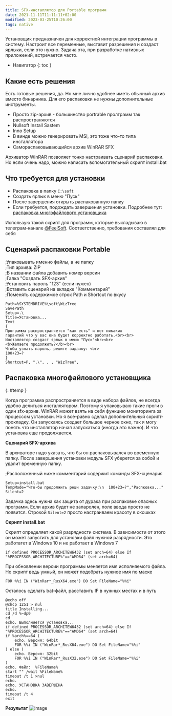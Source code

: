 ```yaml
---
title: SFX-инсталлятор для Portable программ
date: 2021-11-11T11:11:11+02:00
modified: 2023-03-25T10:26:00
tags: native
---
```


Установщик предназначен для корректной интеграции программы в систему. Настроит все переменные, выставит разрешения и создаст ярлыки, если это нужно. Задача эта, при разработке нативных приложений, встречается часто. 

- Навигатор
{: toc }


## Какие есть решения
Есть готовые решения, да. Но мне лично удобнее иметь обычный архив вместо бинарника. Для его распаковки не нужны дополнительные инструменты.


- Просто zip-архив - большинство portrable пролграмм так распространяются
- Nullsoft Install Sastem
- Inno Setup
- В винде можно генерировать MSI, это тоже что-то типа инсталлятора
- Самораспаковывающийся архив WinRAR SFX

Архиватор WinRAR позволяет тонко настраивать сценарий распаковки. Но если очень надо, можно написать вспомогательный скрипт install.bat


## Что требуется для установки

- Распаковка в папку `C:\soft`
- Создать ярлык в меню "Пуск"
- После завершения открыть распакованную папку
- Если требуется, подождать завершения установки. Подробнее тут: [распаковка многофайлового установщика](#temp)

Использую такой скрипт для программ, которые выкладываю в телеграм-канале [@FeelSoft](https://t.me/feelsoft). Соответственно, требования составлял для себя

## Сценарий распаковки Portable

;Упаковывать именно файлы, а не папку  
;Тип архива: ZIP  
;В названии файла добавить номер версии  
;Галка "Создать SFX-архив"  
;Установить пароль "123" (если нужен)  
;Вставить сценарий на вкладке "Комментарий"  
;Поменять содержимое строк Path и Shortcut по вкусу  

	Path=%SYSTEMDRIVE%\soft\WizTree
	SavePath
	Setup=.\
	Title=Установка...
	Text
	{
	Программа распространяется "как есть" и нет никаких
	гарантий что у вас она будет корректно работать.<br><br>
	Инсталлятор создаст ярлык в меню "Пуск"<br><br>
	<b>Желаете продолжить?</b><br>
	Чтобы узнать пароль, решите задачку: <br>
	100+23=?
	}
	Shortcut=P, ".\", , , "WizTree", 



## Распаковка многофайлового установщика
{: #temp }

Когда программа распространяется в виде набора файлов, не всегда удобно делиться инсталлятором. Поэтому я упаковываю такие проги в один sfx-архив. WinRAR может взять на себя функцию мониторинга за процессом установки. Но я все-равно сделал дополнительный скрипт-прокладку. Он запускаясь создает большое черное окно, так я могу понять что инсталлятор начал запускаться (иногда это важно). И что установка еще продолжается. 

**Сценарий SFX-архива**  

В архиваторе надо указать, что бы он распаковывался во временную папку. После завершения установки модуль SFX уберется за собой и удалит временную папку.

;Расположенный ниже комментарий содержит команды SFX-сценария

	Setup=install.bat
	TempMode="Что-бы продолжить реши задачку:\n  100+23=?","Распковка..."
	Silent=2

Задачка здесь нужна как защита от дурака при распаковке опасных программ. Если архив будет не запаролен, поле ввода просто не появится. Строкой `Silent=2` просто настраиваем красоту в окошках


**Скрипт install.bat**

Скрипт определяет какой разрядности система. В зависимости от этого он может запустить для установки файл нужной разрядности. Это работатет в Windows 10 и не работает в Windows 7

``` batch
if defined PROCESSOR_ARCHITEW6432 (set arch=64) else If "%PROCESSOR_ARCHITECTURE%"=="AMD64" (set arch=64)
```

При обновлении версии программы меняется имя исполняемого файла. Но скрипт ведь умный, он может подобрать нужное имя по маске

	FOR %%i IN ("WinRar*_RusX64.exe") DO Set FileName="%%i"

Осталось сделать bat-файл, расставить IF в нужных местах и в путь



	@echo off
	@chcp 1251 > nul
	title Installing...
	cd /d %~dp0
	cd
	echo. Выполняется установка...
	if defined PROCESSOR_ARCHITEW6432 (set arch=64) else If "%PROCESSOR_ARCHITECTURE%"=="AMD64" (set arch=64)
	if %arch%==64 (
		echo. Версия: 64bit
		FOR %%i IN ("WinRar*_RusX64.exe") DO Set FileName="%%i"
	) else (
		echo. Версия: 32bit
		FOR %%i IN ("WinRar*_RusX32.exe") DO Set FileName="%%i"
	)
	echo. Файл:  %FileName%
	start "" /wait %FileName%
	timeout /t 1 >nul
	echo.
	echo. УСТАНОВКА ЗАВЕРШЕНА
	echo. 
	timeout /t 4
	exit
	

**Результат**
![image](https://user-images.githubusercontent.com/17731587/227705977-93ce355a-b7b4-4726-a7db-d17ae3623539.png)


